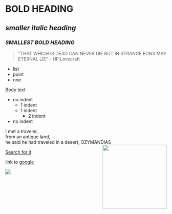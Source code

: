 # **BOLD HEADING**
## _smaller italic heading_
### **_SMALLEST BOLD HEADING_**

> "THAT WHICH IS DEAD CAN NEVER DIE BUT IN STRANGE EONS MAY ETERNAL LIE" - HP.Lovecraft
* list
* point
* one

Body text 

* no indent
	* 1 indent
	* 1 indent  
		* 2 indent  
* no indent  

I met a traveler,  
from an antique land,  
he said he had traveled in a desert, 
OZYMANDIAS
<img align="right" width="200" height="200" src="https://i.gr-assets.com/images/S/compressed.photo.goodreads.com/hostedimages/1471162014i/20006905._SX540_.jpg">

[Search for it](http://www.google.com)

link to [google][google-link]

[google-link]: http://www.google.com

<p allign="centre"> 
<img src="https://releaseyourkraken.com/wp-content/uploads/2017/04/cthulhu-rising.jpg">
</p>

